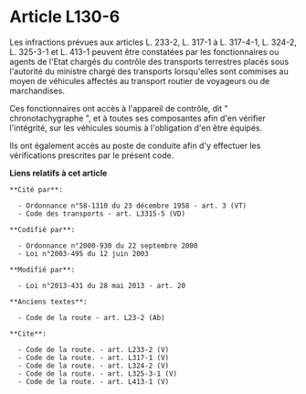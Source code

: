 # Article L130-6

Les infractions prévues aux articles L. 233-2, L. 317-1 à L. 317-4-1, 
L. 324-2, L. 325-3-1 et L. 413-1 peuvent être constatées par les fonctionnaires ou agents de l'Etat chargés du contrôle des
transports terrestres placés sous l'autorité du ministre chargé des transports lorsqu'elles sont commises au moyen de
véhicules affectés au transport routier de voyageurs ou de marchandises. 

Ces fonctionnaires ont accès à l'appareil de contrôle, dit " chronotachygraphe ", et à toutes ses composantes afin d'en
vérifier l'intégrité, sur les véhicules soumis à l'obligation d'en être équipés. 

Ils ont également accès au poste de conduite afin d'y effectuer les vérifications prescrites par le présent code.

**Liens relatifs à cet article**

	**Cité par**:

	  - Ordonnance n°58-1310 du 23 décembre 1958 - art. 3 (VT)
	  - Code des transports - art. L3315-5 (VD)

	**Codifié par**:

	  - Ordonnance n°2000-930 du 22 septembre 2000
	  - Loi n°2003-495 du 12 juin 2003

	**Modifié par**:

	  - Loi n°2013-431 du 28 mai 2013 - art. 20

	**Anciens textes**:

	  - Code de la route - art. L23-2 (Ab)

	**Cite**:

	  - Code de la route. - art. L233-2 (V)
	  - Code de la route. - art. L317-1 (V)
	  - Code de la route. - art. L324-2 (V)
	  - Code de la route. - art. L325-3-1 (V)
	  - Code de la route. - art. L413-1 (V)

